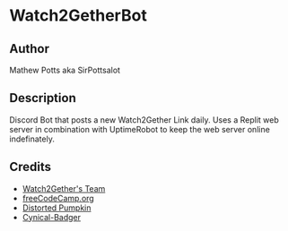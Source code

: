 # Watch2GetherBot

## Author
Mathew Potts aka SirPottsalot

## Description
Discord Bot that posts a new Watch2Gether Link daily. Uses a Replit web server in combination with UptimeRobot to keep the web server online indefinately.

## Credits
- [Watch2Gether's Team](https://community.w2g.tv/t/watch2gether-api-documentation/133767)
- [freeCodeCamp.org](https://www.youtube.com/watch?v=SPTfmiYiuok)
- [Distorted Pumpkin](https://stackoverflow.com/questions/63769685/discord-py-how-to-send-a-message-everyday-at-a-specific-time)
- [Cynical-Badger](https://github.com/Cynical-Badger)